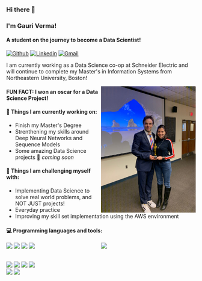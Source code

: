 ### Hi there 👋 
### I'm Gauri Verma!
#### A student on the journey to become a Data Scientist!

[![Github](https://img.shields.io/badge/-Github-000?style=flat&logo=Github&logoColor=white)](https://github.com/gauriverma19)
[![Linkedin](https://img.shields.io/badge/-LinkedIn-blue?style=flat&logo=Linkedin&logoColor=white)](https://www.linkedin.com/in/verma-gauri/)
[![Gmail](https://img.shields.io/badge/-Gmail-c14438?style=flat&logo=Gmail&logoColor=white)](mailto:verma.g@northeastern.edu)

I am currently working as a Data Science co-op at Schneider Electric and will continue to complete my Master's in Information Systems from Northeastern University, Boston!  

<img align="right" alt="img" src="https://github.com/gauriverma19/gauriverma19/blob/main/cover_image.jpeg" width="50%" height="auto" />

#### FUN FACT: I won an oscar for a Data Science Project! 

#### 🌱 Things I am currently working on: 
- Finish my Master's Degree  
- Strenthening my skills around Deep Neural Networks and Sequence Models 
- Some amazing Data Science projects 🚀 *coming soon*

#### :muscle: Things I am challenging myself with:
- Implementing Data Science to solve real world problems, and NOT JUST projects!
- Everyday practice
- Improving my skill set implementation using the AWS environment

#### :computer: Programming languages and tools: 
<p>
	<img width="50%" align="right" src="https://github-readme-stats.vercel.app/api?username=gauriverma19&show_icons=true&hide_border=true" />

<code><img width="10%" src="https://www.vectorlogo.zone/logos/python/python-ar21.svg"></code>
<code><img width="10%" src="https://www.vectorlogo.zone/logos/tensorflow/tensorflow-ar21.svg"></code>
<code><img width="10%" src="https://www.vectorlogo.zone/logos/pytorch/pytorch-ar21.svg"></code>
<code><img width="10%" src="https://www.vectorlogo.zone/logos/java/java-ar21.svg"></code>

<br />
<code><img width="10%" src="https://www.vectorlogo.zone/logos/mysql/mysql-ar21.svg"></code>
<code><img width="10%" src="https://www.vectorlogo.zone/logos/mongodb/mongodb-ar21.svg"></code>
<code><img width="10%" src="https://www.vectorlogo.zone/logos/microsoft_powerbi/microsoft_powerbi-ar21.svg"></code>
<code><img width="10%" src="https://www.vectorlogo.zone/logos/talend/talend-ar21.svg"></code>

  
  
<br />
<code><img width="10%" src="https://www.vectorlogo.zone/logos/amazon_aws/amazon_aws-ar21.svg"></code>
<code><img width="10%" src="https://www.vectorlogo.zone/logos/git-scm/git-scm-ar21.svg"></code>
</p>
